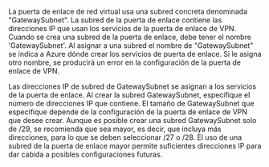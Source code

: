 La puerta de enlace de red virtual usa una subred concreta denominada "GatewaySubnet". La subred de la puerta de enlace contiene las direcciones IP que usan los servicios de la puerta de enlace de VPN. Cuando se crea una subred de la puerta de enlace, debe tener el nombre 'GatewaySubnet'.  Al asignar a una subred el nombre de "GatewaySubnet" se indica a Azure dónde crear los servicios de puerta de enlace. Si le asigna otro nombre, se producirá un error en la configuración de la puerta de enlace de VPN.

Las direcciones IP de subred de GatewaySubnet se asignan a los servicios de la puerta de enlace. Al crear la subred GatewaySubnet, especifique el número de direcciones IP que contiene. El tamaño de GatewaySubnet que especifique depende de la configuración de la puerta de enlace de VPN que desee crear. Aunque es posible crear una subred GatewaySubnet solo de /29, se recomienda que sea mayor, es decir, que incluya más direcciones, para lo que se deben seleccionar /27 o /28. El uso de una subred de la puerta de enlace mayor permite suficientes direcciones IP para dar cabida a posibles configuraciones futuras.